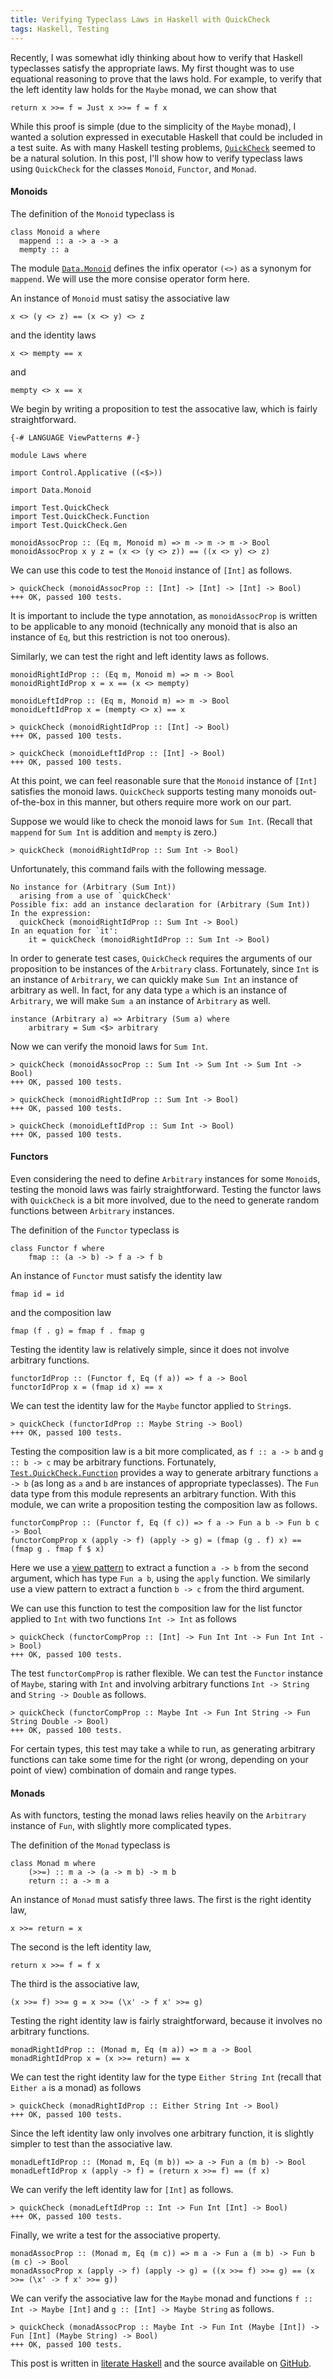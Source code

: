 ```yaml
---
title: Verifying Typeclass Laws in Haskell with QuickCheck
tags: Haskell, Testing
---
```


Recently, I was somewhat idly thinking about how to verify that Haskell
typeclasses satisfy the appropriate laws. My first thought was to use
equational reasoning to prove that the laws hold. For example, to verify
that the left identity law holds for the `Maybe` monad, we can show that

``` {.haskell}
return x >>= f = Just x >>= f = f x
```

While this proof is simple (due to the simplicity of the `Maybe` monad),
I wanted a solution expressed in executable Haskell that could be
included in a test suite. As with many Haskell testing problems,
[`QuickCheck`](http://hackage.haskell.org/package/QuickCheck) seemed to
be a natural solution. In this post, I'll show how to verify typeclass
laws using `QuickCheck` for the classes `Monoid`, `Functor`, and
`Monad`.

#### Monoids

The definition of the `Monoid` typeclass is

``` {.haskell}
class Monoid a where
  mappend :: a -> a -> a
  mempty :: a
```

The module
[`Data.Monoid`](http://hackage.haskell.org/package/base-4.7.0.0/docs/Data-Monoid.html)
defines the infix operator `(<>)` as a synonym for `mappend`. We will
use the more consise operator form here.

An instance of `Monoid` must satisy the associative law

``` {.haskell}
x <> (y <> z) == (x <> y) <> z
```

and the identity laws

``` {.haskell}
x <> mempty == x
```

and

``` {.haskell}
mempty <> x == x
```

We begin by writing a proposition to test the assocative law, which is
fairly straightforward.

``` {.sourceCode .haskell}
{-# LANGUAGE ViewPatterns #-}

module Laws where

import Control.Applicative ((<$>))

import Data.Monoid

import Test.QuickCheck
import Test.QuickCheck.Function
import Test.QuickCheck.Gen

monoidAssocProp :: (Eq m, Monoid m) => m -> m -> m -> Bool
monoidAssocProp x y z = (x <> (y <> z)) == ((x <> y) <> z)
```

We can use this code to test the `Monoid` instance of `[Int]` as
follows.

``` {.haskell}
> quickCheck (monoidAssocProp :: [Int] -> [Int] -> [Int] -> Bool)
+++ OK, passed 100 tests.
```

It is important to include the type annotation, as `monoidAssocProp` is
written to be applicable to any monoid (technically any monoid that is
also an instance of `Eq`, but this restriction is not too onerous).

Similarly, we can test the right and left identity laws as follows.

``` {.sourceCode .haskell}
monoidRightIdProp :: (Eq m, Monoid m) => m -> Bool
monoidRightIdProp x = x == (x <> mempty)

monoidLeftIdProp :: (Eq m, Monoid m) => m -> Bool
monoidLeftIdProp x = (mempty <> x) == x
```

``` {.haskell}
> quickCheck (monoidRightIdProp :: [Int] -> Bool)
+++ OK, passed 100 tests.

> quickCheck (monoidLeftIdProp :: [Int] -> Bool)
+++ OK, passed 100 tests.
```

At this point, we can feel reasonable sure that the `Monoid` instance of
`[Int]` satisfies the monoid laws. `QuickCheck` supports testing many
monoids out-of-the-box in this manner, but others require more work on
our part.

Suppose we would like to check the monoid laws for `Sum Int`. (Recall
that `mappend` for `Sum Int` is addition and `mempty` is zero.)

``` {.haskell}
> quickCheck (monoidRightIdProp :: Sum Int -> Bool)
```

Unfortunately, this command fails with the following message.

    No instance for (Arbitrary (Sum Int))
      arising from a use of `quickCheck'
    Possible fix: add an instance declaration for (Arbitrary (Sum Int))
    In the expression:
      quickCheck (monoidRightIdProp :: Sum Int -> Bool)
    In an equation for `it':
        it = quickCheck (monoidRightIdProp :: Sum Int -> Bool)

In order to generate test cases, `QuickCheck` requires the arguments of
our proposition to be instances of the `Arbitrary` class. Fortunately,
since `Int` is an instance of `Arbitrary`, we can quickly make `Sum Int`
an instance of arbitrary as well. In fact, for any data type `a` which
is an instance of `Arbitrary`, we will make `Sum a` an instance of
`Arbitrary` as well.

``` {.sourceCode .haskell}
instance (Arbitrary a) => Arbitrary (Sum a) where
    arbitrary = Sum <$> arbitrary
```

Now we can verify the monoid laws for `Sum Int`.

``` {.haskell}
> quickCheck (monoidAssocProp :: Sum Int -> Sum Int -> Sum Int -> Bool)
+++ OK, passed 100 tests.

> quickCheck (monoidRightIdProp :: Sum Int -> Bool)
+++ OK, passed 100 tests.

> quickCheck (monoidLeftIdProp :: Sum Int -> Bool)
+++ OK, passed 100 tests.
```

#### Functors

Even considering the need to define `Arbitrary` instances for some
`Monoid`s, testing the monoid laws was fairly straightforward. Testing
the functor laws with `QuickCheck` is a bit more involved, due to the
need to generate random functions between `Arbitrary` instances.

The definition of the `Functor` typeclass is

``` {.haskell}
class Functor f where
    fmap :: (a -> b) -> f a -> f b
```

An instance of `Functor` must satisfy the identity law

``` {.haskell}
fmap id = id
```

and the composition law

``` {.haskell}
fmap (f . g) = fmap f . fmap g
```

Testing the identity law is relatively simple, since it does not involve
arbitrary functions.

``` {.sourceCode .haskell}
functorIdProp :: (Functor f, Eq (f a)) => f a -> Bool
functorIdProp x = (fmap id x) == x
```

We can test the identity law for the `Maybe` functor applied to
`String`s.

``` {.haskell}
> quickCheck (functorIdProp :: Maybe String -> Bool)
+++ OK, passed 100 tests.
```

Testing the composition law is a bit more complicated, as `f :: a -> b`
and `g :: b -> c` may be arbitrary functions. Fortunately,
[`Test.QuickCheck.Function`](http://hackage.haskell.org/package/QuickCheck-2.7.3/docs/Test-QuickCheck-Function.html)
provides a way to generate arbitrary functions `a -> b` (as long as `a`
and `b` are instances of appropriate typeclasses). The `Fun` data type
from this module represents an arbitrary function. With this module, we
can write a proposition testing the composition law as follows.

``` {.sourceCode .haskell}
functorCompProp :: (Functor f, Eq (f c)) => f a -> Fun a b -> Fun b c -> Bool
functorCompProp x (apply -> f) (apply -> g) = (fmap (g . f) x) == (fmap g . fmap f $ x)
```

Here we use a [view
pattern](https://www.fpcomplete.com/school/to-infinity-and-beyond/pick-of-the-week/guide-to-ghc-extensions/pattern-and-guard-extensions#viewpatterns)
to extract a function `a -> b` from the second argument, which has type
`Fun a b`, using the `apply` function. We similarly use a view pattern
to extract a function `b -> c` from the third argument.

We can use this function to test the composition law for the list
functor applied to `Int` with two functions `Int -> Int` as follows

``` {.haskell}
> quickCheck (functorCompProp :: [Int] -> Fun Int Int -> Fun Int Int -> Bool)
+++ OK, passed 100 tests.
```

The test `functorCompProp` is rather flexible. We can test the `Functor`
instance of `Maybe`, staring with `Int` and involving arbitrary
functions `Int -> String` and `String -> Double` as follows.

``` {.haskell}
> quickCheck (functorCompProp :: Maybe Int -> Fun Int String -> Fun String Double -> Bool)
+++ OK, passed 100 tests.
```

For certain types, this test may take a while to run, as generating
arbitrary functions can take some time for the right (or wrong,
depending on your point of view) combination of domain and range types.

#### Monads

As with functors, testing the monad laws relies heavily on the
`Arbitrary` instance of `Fun`, with slightly more complicated types.

The definition of the `Monad` typeclass is

``` {.haskell}
class Monad m where
    (>>=) :: m a -> (a -> m b) -> m b
    return :: a -> m a
```

An instance of `Monad` must satisfy three laws. The first is the right
identity law,

``` {.haskell}
x >>= return = x
```

The second is the left identity law,

``` {.haskell}
return x >>= f = f x
```

The third is the associative law,

``` {.haskell}
(x >>= f) >>= g = x >>= (\x' -> f x' >>= g)
```

Testing the right identity law is fairly straightforward, because it
involves no arbitrary functions.

``` {.sourceCode .haskell}
monadRightIdProp :: (Monad m, Eq (m a)) => m a -> Bool
monadRightIdProp x = (x >>= return) == x
```

We can test the right identity law for the type `Either String Int`
(recall that `Either a` is a monad) as follows

``` {.haskell}
> quickCheck (monadRightIdProp :: Either String Int -> Bool)
+++ OK, passed 100 tests.
```

Since the left identity law only involves one arbitrary function, it is
slightly simpler to test than the associative law.

``` {.sourceCode .haskell}
monadLeftIdProp :: (Monad m, Eq (m b)) => a -> Fun a (m b) -> Bool
monadLeftIdProp x (apply -> f) = (return x >>= f) == (f x)
```

We can verify the left identity law for `[Int]` as follows.

``` {.haskell}
> quickCheck (monadLeftIdProp :: Int -> Fun Int [Int] -> Bool)
+++ OK, passed 100 tests.
```

Finally, we write a test for the associative property.

``` {.sourceCode .haskell}
monadAssocProp :: (Monad m, Eq (m c)) => m a -> Fun a (m b) -> Fun b (m c) -> Bool
monadAssocProp x (apply -> f) (apply -> g) = ((x >>= f) >>= g) == (x >>= (\x' -> f x' >>= g))
```

We can verify the associative law for the `Maybe` monad and functions
`f :: Int -> Maybe [Int]` and `g :: [Int] -> Maybe String` as follows.

``` {.haskell}
> quickCheck (monadAssocProp :: Maybe Int -> Fun Int (Maybe [Int]) -> Fun [Int] (Maybe String) -> Bool)
+++ OK, passed 100 tests.
```

This post is written in [literate Haskell](http://www.haskell.org/haskellwiki/Literate_programming) and the source available on [GitHub](https://github.com/AustinRochford/quickcheck-laws).
